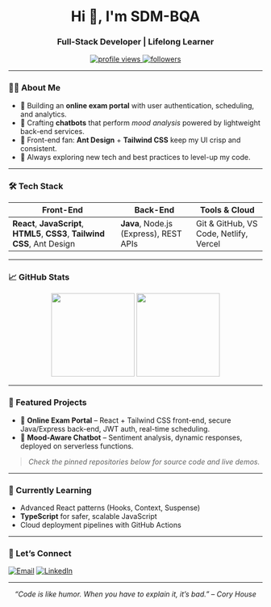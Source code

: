 <!--
  README.md for https://github.com/SDM-BQA
  Feel free to personalize wording, links, or section order.
-->

<h1 align="center">Hi 👋, I'm SDM-BQA</h1>
<h3 align="center">Full-Stack Developer | Lifelong Learner</h3>

<p align="center">
  <a href="https://github.com/SDM-BQA">
    <img src="https://komarev.com/ghpvc/?username=SDM-BQA&style=flat-square&color=blue" alt="profile views"/>
  </a>
  <a href="https://github.com/SDM-BQA?tab=followers">
    <img src="https://img.shields.io/github/followers/SDM-BQA?label=Followers&style=flat-square" alt="followers"/>
  </a>
</p>

---

### 🧑‍💻 About Me
- 🚀 Building an **online exam portal** with user authentication, scheduling, and analytics.  
- 🤖 Crafting **chatbots** that perform *mood analysis* powered by lightweight back-end services.  
- 💼 Front-end fan: **Ant Design** + **Tailwind CSS** keep my UI crisp and consistent.  
- 🎯 Always exploring new tech and best practices to level-up my code.

---

### 🛠️ Tech Stack
| Front-End | Back-End | Tools & Cloud |
|-----------|----------|---------------|
| **React**, **JavaScript**, **HTML5**, **CSS3**, **Tailwind CSS**, Ant Design | **Java**, Node.js (Express), REST APIs | Git & GitHub, VS Code, Netlify, Vercel |

---

### 📈 GitHub Stats
<p align="center">
  <img src="https://github-readme-stats.vercel.app/api?username=SDM-BQA&theme=default&show_icons=true&hide_border=true" height="165">
  <img src="https://github-readme-streak-stats.herokuapp.com/?user=SDM-BQA&theme=default&hide_border=true" height="165">
</p>

---

### 🚀 Featured Projects
- 📝 **Online Exam Portal** – React + Tailwind CSS front-end, secure Java/Express back-end, JWT auth, real-time scheduling.  
- 💬 **Mood-Aware Chatbot** – Sentiment analysis, dynamic responses, deployed on serverless functions.  

> *Check the pinned repositories below for source code and live demos.*

---

### 🌱 Currently Learning
- Advanced React patterns (Hooks, Context, Suspense)  
- **TypeScript** for safer, scalable JavaScript  
- Cloud deployment pipelines with GitHub Actions  

---

### 🤝 Let’s Connect
<a href="mailto:youremail@example.com">![Email](https://img.shields.io/badge/Email-D14836?style=flat&logo=gmail&logoColor=white)</a>
<a href="https://www.linkedin.com/in/your-linkedin/">![LinkedIn](https://img.shields.io/badge/LinkedIn-0A66C2?style=flat&logo=linkedin&logoColor=white)</a>

---

<p align="center">
  <em>“Code is like humor. When you have to explain it, it’s bad.” – Cory House</em>
</p>

<!---
SDM-BQA/SDM-BQA is a ✨ special ✨ repository because its `README.md` (this file) appears on your GitHub profile.
You can click the Preview link to take a look at your changes.
--->
